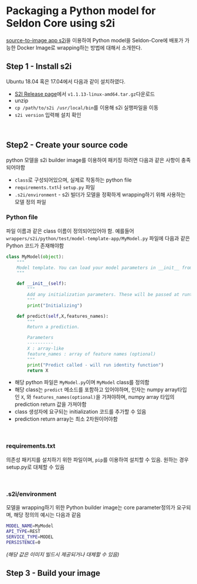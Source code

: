 # Packaging a Python model for Seldon Core using s2i

[source-to-image app s2i](https://github.com/openshift/source-to-image)을 이용하여 Python model을 Seldon-Core에 배포가 가능한 Docker Image로 wrapping하는 방법에 대해서 소개한다.



## Step 1 - Install s2i

Ubuntu 18.04 혹은 17.04에서 다음과 같이 설치하였다.



- [S2I Release page](https://github.com/openshift/source-to-image/releases/tag/v1.1.13)에서 `v1.1.13-linux-amd64.tar.gz`다운로드
- unzip
- `cp /path/to/s2i /usr/local/bin`를 이용해 s2i 실행파일을 이동
- `s2i version` 입력해 설치 확인



​    

## Step2 - Create your source code

python 모델을 s2i builder image를 이용하여 패키징 하려면 다음과 같은 사항이 충족되어야함

- `class`로 구성되어있으며, 실제로 작동하는 python file
- `requirements.txt`나 `setup.py` 파일
- `.s2i/environment` - s2i 빌더가 모델을 정확하게 wrapping하기 위해 사용하는 모델 정의 파일  



### Python file

파일 이름과 같은 class 이름이 정의되어있어야 함. 예를들어 `wrappers/s2i/python/test/model-template-app/MyModel.py` 파일에 다음과 같은 Python 코드가 존재해야함

```python
class MyModel(object):
    """
    Model template. You can load your model parameters in __init__ from a location accessible at runtime
    """

    def __init__(self):
        """
        Add any initialization parameters. These will be passed at runtime from the graph definition parameters defined in your seldondeployment kubernetes resource manifest.
        """
        print("Initializing")

    def predict(self,X,features_names):
        """
        Return a prediction.

        Parameters
        ----------
        X : array-like
        feature_names : array of feature names (optional)
        """
        print("Predict called - will run identity function")
        return X
```

- 해당 python 파일은 `MyModel.py`이며 `MyModel` class를 정의함
- 해당 class는 `predict` 메소드를 포함하고 있어야하며, 인자는 numpy array타입인 `X`, 와 `features_names(optional)`을 가져야하며, numpy array 타입의 prediction return 값을 가져야함
- class 생성자에 요구되는 initialization 코드를 추가할 수 있음
- prediction return array는 최소 2차원이어야함

​    

### requirements.txt

의존성 패키지를 설치하기 위한 파일이며, `pip`를 이용하여 설치할 수 있음. 원하는 경우 setup.py로 대체할 수 있음

​    

###  .s2i/environment

모델을 wrapping하기 위한 Python builder image는 core parameter정의가 요구되며, 해당 정의의 예시는 다음과 같음

```bash
MODEL_NAME=MyModel
API_TYPE=REST
SERVICE_TYPE=MODEL
PERSISTENCE=0
```

*(해당 값은  이미지 빌드시 제공되거나 대체할 수 있음)*



## Step 3  - Build your image

